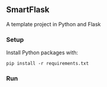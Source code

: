 ## SmartFlask

A template project in Python and Flask


### Setup

Install Python packages with:

    pip install -r requirements.txt


### Run




